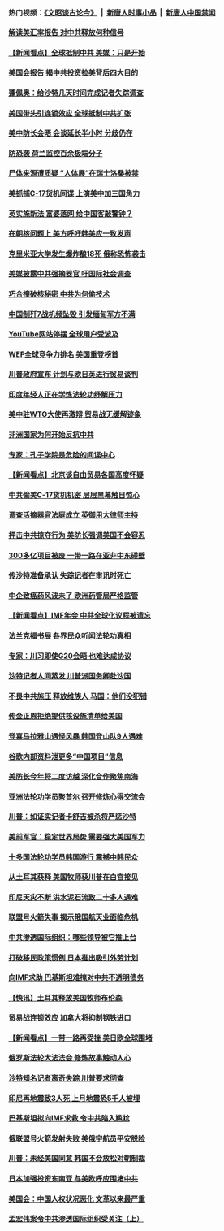 #### 热门视频：[《文昭谈古论今》](https://github.com/gfw-breaker/wenzhao/blob/master/README.md?t=10190333) &nbsp;|&nbsp; [新唐人时事小品](https://github.com/gfw-breaker/ntdtv-comedy/blob/master/README.md?t=10190333) &nbsp;|&nbsp; [新唐人中国禁闻](https://github.com/gfw-breaker/ntdtv-news/blob/master/README.md?t=10190333)

#### [解读美汇率报告 对中共释放何种信号](../pages/nsc418/n10793405.md?t=10190333) 

#### [【新闻看点】全球抵制中共 美媒：只是开始](../pages/nsc418/n10793045.md?t=10190333) 

#### [美国会报告 揭中共投资拉美背后四大目的](../pages/nsc418/n10793442.md?t=10190333) 

#### [蓬佩奥：给沙特几天时间完成记者失踪调查](../pages/nsc418/n10793092.md?t=10190333) 

#### [美国带头引连锁效应 全球抵制中共扩张](../pages/nsc418/n10789877.md?t=10190333) 

#### [美中防长会晤 会谈延长半小时 分歧仍在](../pages/nsc418/n10792461.md?t=10190333) 

#### [防恐袭 荷兰监控百余极端分子](../pages/nsc418/n10792022.md?t=10190333) 

#### [尸体来源遭质疑 “人体展”在瑞士洛桑被禁](../pages/nsc418/n10789660.md?t=10190333) 

#### [美抓捕C-17货机间谍 上演美中加三国角力](../pages/nsc418/n10787846.md?t=10190333) 

#### [英实施新法 富婆落网 给中国客敲警钟？](../pages/nsc418/n10789908.md?t=10190333) 

#### [在朝核问题上 美方呼吁韩美应一致发声](../pages/nsc418/n10789196.md?t=10190333) 

#### [克里米亚大学发生爆炸酿18死 俄称恐怖袭击](../pages/nsc418/n10789770.md?t=10190333) 

#### [美媒披露中共强摘器官 吁国际社会调查](../pages/nsc418/n10789337.md?t=10190333) 

#### [巧合撞破核秘密 中共为何偷技术](../pages/nsc418/n10788217.md?t=10190333) 

#### [中国制歼7战机频坠毁 引发缅甸军方不满](../pages/nsc418/n10788418.md?t=10190333) 

#### [YouTube网站停摆 全球用户受波及](../pages/nsc418/n10788989.md?t=10190333) 

#### [WEF全球竞争力排名 美国重登榜首](../pages/nsc418/n10788605.md?t=10190333) 

#### [川普政府宣布 计划与欧日英进行贸易谈判](../pages/nsc418/n10788496.md?t=10190333) 

#### [印度年轻人正在学炼法轮功纾解压力](../pages/nsc418/n10787667.md?t=10190333) 

#### [美中驻WTO大使再激辩 贸易战无缓解迹象](../pages/nsc418/n10787893.md?t=10190333) 

#### [非洲国家为何开始反抗中共](../pages/nsc418/n10788253.md?t=10190333) 

#### [专家：孔子学院是危险的间谍中心](../pages/nsc418/n10746252.md?t=10190333) 

#### [【新闻看点】北京谈自由贸易各国高度怀疑](../pages/nsc418/n10787737.md?t=10190333) 

#### [中共偷美C-17货机机密 层层黑幕触目惊心](../pages/nsc418/n10787673.md?t=10190333) 

#### [调查活摘器官法庭成立 英御用大律师主持](../pages/nsc418/n10787477.md?t=10190333) 

#### [抨击中共掠夺行为 美防长强调美国不会容忍](../pages/nsc418/n10787167.md?t=10190333) 

#### [300多亿项目被废 一带一路在亚非中东碰壁](../pages/nsc418/n10787144.md?t=10190333) 

#### [传沙特准备承认 失踪记者在审讯时死亡](../pages/nsc418/n10786900.md?t=10190333) 

#### [中企致癌药风波未了 欧洲药管局严格监管](../pages/nsc418/n10785912.md?t=10190333) 

#### [【新闻看点】IMF年会 中共全球化议程被遗忘](../pages/nsc418/n10785214.md?t=10190333) 

#### [法兰克福书展 各界民众听闻法轮功真相](../pages/nsc418/n10782900.md?t=10190333) 

#### [专家：川习即使G20会晤 也难达成协议](../pages/nsc418/n10785213.md?t=10190333) 

#### [沙特记者人间蒸发 川普派国务卿赴沙国](../pages/nsc418/n10785192.md?t=10190333) 

#### [不畏中共施压 释放维族人 马国：他们没犯错](../pages/nsc418/n10784464.md?t=10190333) 

#### [传金正恩拒绝提供核设施清单给美国](../pages/nsc418/n10784510.md?t=10190333) 

#### [登喜马拉雅山遇怪风暴 韩国登山队9人遇难](../pages/nsc418/n10784286.md?t=10190333) 

#### [谷歌内部资料泄更多“中国项目”信息](../pages/nsc418/n10783142.md?t=10190333) 

#### [美防长今年将二度访越 深化合作聚焦南海](../pages/nsc418/n10783067.md?t=10190333) 

#### [亚洲法轮功学员聚首尔 召开修炼心得交流会](../pages/nsc418/n10780294.md?t=10190333) 

#### [川普：如证实记者卡舒吉被杀将严惩沙特](../pages/nsc418/n10782611.md?t=10190333) 

#### [美前军官：稳定世界局势 需要强大美国军力](../pages/nsc418/n10781975.md?t=10190333) 

#### [十多国法轮功学员韩国游行 震撼中韩民众](../pages/nsc418/n10781244.md?t=10190333) 

#### [从土耳其获释 美国牧师获川普在白宫接见](../pages/nsc418/n10781786.md?t=10190333) 

#### [印尼天灾不断 洪水泥石流致二十多人遇难](../pages/nsc418/n10781733.md?t=10190333) 

#### [联盟号火箭失事 揭示俄国航天业面临危机](../pages/nsc418/n10781049.md?t=10190333) 

#### [中共渗透国际组织：哪些领导被它推上台](../pages/nsc418/n10780076.md?t=10190333) 

#### [打破移民政策惯例 日本推出吸引外劳计划](../pages/nsc418/n10780027.md?t=10190333) 

#### [向IMF求助 巴基斯坦难掩对中共不透明债务](../pages/nsc418/n10779334.md?t=10190333) 

#### [【快讯】土耳其释放美国牧师布伦森](../pages/nsc418/n10779530.md?t=10190333) 

#### [贸易战连锁效应 加拿大将抑制钢铁进口](../pages/nsc418/n10778999.md?t=10190333) 

#### [【新闻看点】一带一路再受挫 美日欧全球围堵](../pages/nsc418/n10777284.md?t=10190333) 

#### [俄罗斯法轮大法法会 修炼故事触动人心](../pages/nsc418/n10777123.md?t=10190333) 

#### [沙特知名记者离奇失踪 川普要求彻查](../pages/nsc418/n10777290.md?t=10190333) 

#### [印尼再地震致3人死 上月地震恐5千人被埋](../pages/nsc418/n10776842.md?t=10190333) 

#### [巴基斯坦拟向IMF求救 令中共陷入尴尬](../pages/nsc418/n10775275.md?t=10190333) 

#### [俄联盟号火箭发射失败 美俄宇航员平安脱险](../pages/nsc418/n10776805.md?t=10190333) 

#### [川普：未经美国同意 韩国不会放松对朝制裁](../pages/nsc418/n10776516.md?t=10190333) 

#### [日本加强投资东南亚 与美欧呼应围堵中共](../pages/nsc418/n10776420.md?t=10190333) 

#### [美国会：中国人权状况恶化 文革以来最严重](../pages/nsc418/n10775405.md?t=10190333) 

#### [孟宏伟案令中共渗透国际组织受关注（上）](../pages/nsc418/n10773407.md?t=10190333) 

